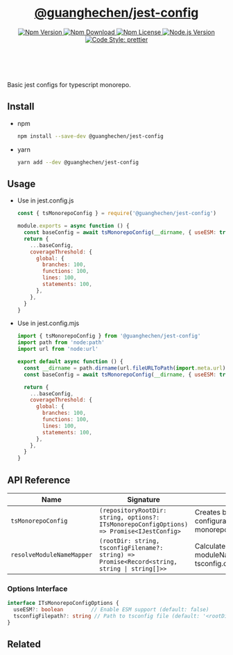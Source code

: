 <header>
  <h1 align="center">
    <a href="https://github.com/guanghechen/node-scaffolds/tree/@guanghechen/jest-config@6.0.3/packages/jest-config#readme">@guanghechen/jest-config</a>
  </h1>
  <div align="center">
    <a href="https://www.npmjs.com/package/@guanghechen/jest-config">
      <img
        alt="Npm Version"
        src="https://img.shields.io/npm/v/@guanghechen/jest-config.svg"
      />
    </a>
    <a href="https://www.npmjs.com/package/@guanghechen/jest-config">
      <img
        alt="Npm Download"
        src="https://img.shields.io/npm/dm/@guanghechen/jest-config.svg"
      />
    </a>
    <a href="https://www.npmjs.com/package/@guanghechen/jest-config">
      <img
        alt="Npm License"
        src="https://img.shields.io/npm/l/@guanghechen/jest-config.svg"
      />
    </a>
    <a href="https://github.com/nodejs/node">
      <img
        alt="Node.js Version"
        src="https://img.shields.io/node/v/@guanghechen/jest-config"
      />
    </a>
    <a href="https://github.com/prettier/prettier">
      <img
        alt="Code Style: prettier"
        src="https://img.shields.io/badge/code_style-prettier-ff69b4.svg?style=flat-square"
      />
    </a>
  </div>
</header>
<br/>


Basic jest configs for typescript monorepo.

## Install

* npm

  ```bash
  npm install --save-dev @guanghechen/jest-config
  ```

* yarn

  ```bash
  yarn add --dev @guanghechen/jest-config
  ```

## Usage

* Use in jest.config.js

  ```javascript
  const { tsMonorepoConfig } = require('@guanghechen/jest-config')

  module.exports = async function () {
    const baseConfig = await tsMonorepoConfig(__dirname, { useESM: true })
    return {
      ...baseConfig,
      coverageThreshold: {
        global: {
          branches: 100,
          functions: 100,
          lines: 100,
          statements: 100,
        },
      },
    }
  }
  ```

* Use in jest.config.mjs

  ```javascript
  import { tsMonorepoConfig } from '@guanghechen/jest-config'
  import path from 'node:path'
  import url from 'node:url'

  export default async function () {
    const __dirname = path.dirname(url.fileURLToPath(import.meta.url))
    const baseConfig = await tsMonorepoConfig(__dirname, { useESM: true })

    return {
      ...baseConfig,
      coverageThreshold: {
        global: {
          branches: 100,
          functions: 100,
          lines: 100,
          statements: 100,
        },
      },
    }
  }
  ```

## API Reference

| Name | Signature | Description |
|------|-----------|-------------|
| `tsMonorepoConfig` | `(repositoryRootDir: string, options?: ITsMonorepoConfigOptions) => Promise<IJestConfig>` | Creates basic Jest configuration for TypeScript monorepo |
| `resolveModuleNameMapper` | `(rootDir: string, tsconfigFilename?: string) => Promise<Record<string, string \| string[]>>` | Calculates moduleNameMapper from tsconfig.compilerOptions.paths |

### Options Interface

```typescript
interface ITsMonorepoConfigOptions {
  useESM?: boolean         // Enable ESM support (default: false)
  tsconfigFilepath?: string // Path to tsconfig file (default: '<rootDir>/tsconfig.json')
}
```

## Related


[homepage]: https://github.com/guanghechen/node-scaffolds/tree/@guanghechen/jest-config@6.0.3/packages/jest-config#readme
